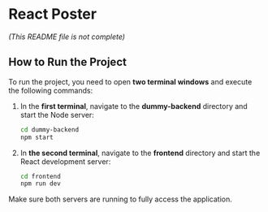 ﻿# React Poster

*(This README file is not complete)*

## How to Run the Project

To run the project, you need to open **two terminal windows** and execute the following commands:

1. In the **first terminal**, navigate to the **dummy-backend** directory and start the Node server:
   ```bash
   cd dummy-backend
   npm start
   ```
2. In **the second terminal**, navigate to the **frontend** directory and start the React development server:
   ```bash
   cd frontend
   npm run dev
   ```
Make sure both servers are running to fully access the application.
